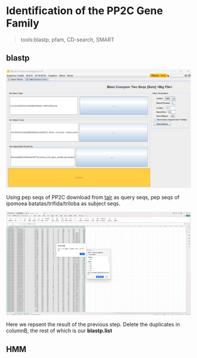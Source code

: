# Identification of the PP2C Gene Family
> tools:blastp, pfam, CD-search, SMART</br>
## blastp
![](https://github.com/18297928865/gene-family/blob/FIIGURES/blastp.png)<br>

Using pep seqs of PP2C download from [tair](https://www.arabidopsis.org/browse/gene_family) as query seqs, pep seqs of ipomoea batatas/trifida/triloba as subject seqs.<br>

![](https://github.com/18297928865/gene-family/blob/FIIGURES/blastp.list.png)<br>

Here we repsent the result of the previous step. Delete the duplicates in columnB, the rest of which is our **blastp.list**<br>
## HMM
